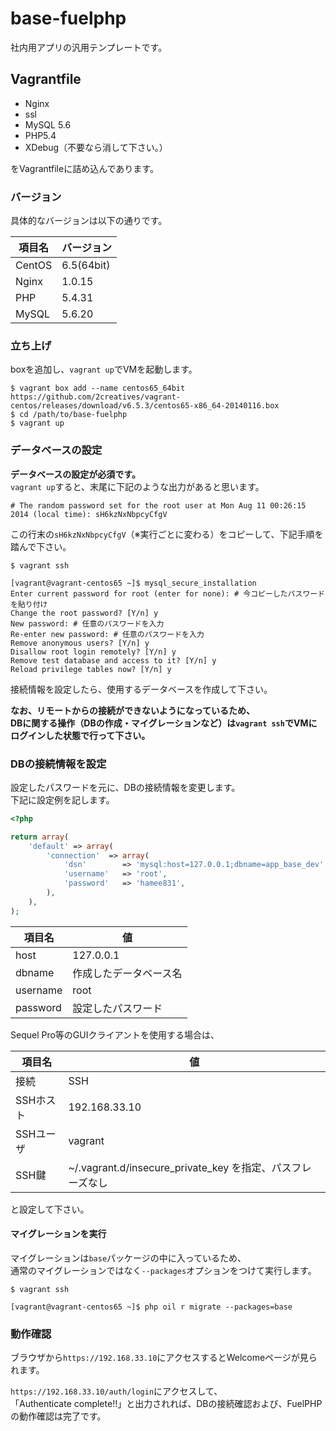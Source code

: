 
# base-fuelphp
社内用アプリの汎用テンプレートです。

## Vagrantfile
- Nginx
- ssl
- MySQL 5.6
- PHP5.4
- XDebug（不要なら消して下さい。）

をVagrantfileに詰め込んであります。

### バージョン
具体的なバージョンは以下の通りです。

|項目名	|バージョン	|
|-------|-----------|
|CentOS	|6.5(64bit)	|
|Nginx	|1.0.15		|
|PHP	|5.4.31		|
|MySQL	|5.6.20		|


### 立ち上げ
boxを追加し、`vagrant up`でVMを起動します。

```
$ vagrant box add --name centos65_64bit https://github.com/2creatives/vagrant-centos/releases/download/v6.5.3/centos65-x86_64-20140116.box
$ cd /path/to/base-fuelphp
$ vagrant up
```

### データベースの設定
**データベースの設定が必須です。**  
`vagrant up`すると、末尾に下記のような出力があると思います。

`# The random password set for the root user at Mon Aug 11 00:26:15 2014 (local time): sH6kzNxNbpcyCfgV`

この行末の`sH6kzNxNbpcyCfgV`（※実行ごとに変わる）をコピーして、下記手順を踏んで下さい。

```
$ vagrant ssh

[vagrant@vagrant-centos65 ~]$ mysql_secure_installation
Enter current password for root (enter for none): # 今コピーしたパスワードを貼り付け
Change the root password? [Y/n] y
New password: # 任意のパスワードを入力
Re-enter new password: # 任意のパスワードを入力
Remove anonymous users? [Y/n] y
Disallow root login remotely? [Y/n] y
Remove test database and access to it? [Y/n] y
Reload privilege tables now? [Y/n] y
```

接続情報を設定したら、使用するデータベースを作成して下さい。

**なお、リモートからの接続ができないようになっているため、**  
**DBに関する操作（DBの作成・マイグレーションなど）は`vagrant ssh`でVMにログインした状態で行って下さい。**

### DBの接続情報を設定

設定したパスワードを元に、DBの接続情報を変更します。  
下記に設定例を記します。

```php
<?php

return array(
	'default' => array(
		'connection'  => array(
			'dsn'        => 'mysql:host=127.0.0.1;dbname=app_base_dev',
			'username'   => 'root',
			'password'   => 'hamee831',
		),
	),
);
```

|項目名		|値					|
|-----------|-------------------|
|host		|127.0.0.1			|
|dbname		|作成したデータベース名	|
|username	|root				|
|password	|設定したパスワード		|

Sequel Pro等のGUIクライアントを使用する場合は、

|項目名		|値					|
|-----------|-------------------|
|接続		|SSH				|
|SSHホスト	|192.168.33.10		|
|SSHユーザ	|vagrant			|
|SSH鍵		|~/.vagrant.d/insecure_private_key を指定、パスフレーズなし|

と設定して下さい。

#### マイグレーションを実行

マイグレーションは`base`パッケージの中に入っているため、  
通常のマイグレーションではなく`--packages`オプションをつけて実行します。

```shell
$ vagrant ssh

[vagrant@vagrant-centos65 ~]$ php oil r migrate --packages=base
```

### 動作確認
ブラウザから`https://192.168.33.10`にアクセスするとWelcomeページが見られます。

`https://192.168.33.10/auth/login`にアクセスして、  
「Authenticate complete!!」と出力されれば、DBの接続確認および、FuelPHPの動作確認は完了です。
